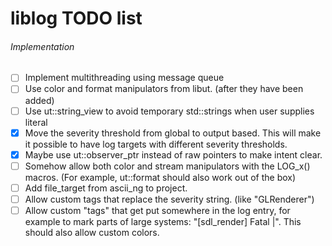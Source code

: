 # liblog TODO list

###### Implementation

- [ ] Implement multithreading using message queue
- [ ] Use color and format manipulators from libut. (after they have been added)
- [ ] Use ut::string_view to avoid temporary std::strings when user supplies literal
- [x] Move the severity threshold from global to output based. This will make it possible to have log targets with different severity thresholds.
- [x] Maybe use ut::observer_ptr instead of raw pointers to make intent clear.
- [ ] Somehow allow both color and stream manipulators with the LOG_x() macros. (For example, ut::format should also work out of the box)
- [ ] Add file_target from ascii_ng to project.
- [ ] Allow custom tags that replace the severity string. (like "GLRenderer")
- [ ] Allow custom "tags" that get put somewhere in the log entry, for example to mark parts of large systems: "[sdl_render]    Fatal |". This should also allow custom colors.
